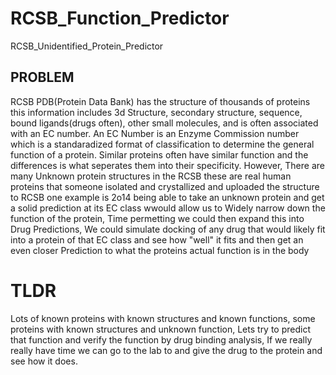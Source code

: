 # RCSB_Function_Predictor
RCSB_Unidentified_Protein_Predictor


## PROBLEM 
RCSB PDB(Protein Data Bank) has the structure of thousands of proteins this information includes 3d Structure, secondary structure, sequence, bound ligands(drugs often), other small molecules, and is often associated with an EC number. 
An EC Number is an Enzyme Commission number which is a standaradized format of classification to determine the general function of a protein. Similar proteins often have similar function and the differences is what seperates them into their specificity. However, There are many Unknown protein structures in the RCSB these are real human proteins that someone isolated and crystallized and uploaded the structure to RCSB one example is 2o14 being able to take an unknown protein and get a solid prediction at its EC class wwould allow us to Widely narrow down the function of the protein, Time permetting we could then expand this into Drug Predictions, We could simulate docking of any drug that would likely fit into a protein of that EC class and see how "well" it fits and then get an even closer Prediction to what the proteins actual function is in the body 

# TLDR
Lots of known proteins with known structures and known functions, some proteins with known structures and unknown function, Lets try to predict that function and verify the function by drug binding analysis, If we really really have time we can go to the lab to and give the drug to the protein and see how it does.

